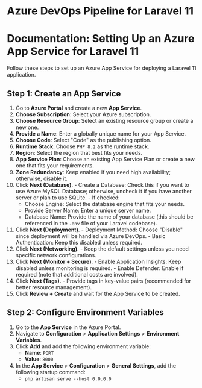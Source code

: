 # Azure DevOps Pipeline for Laravel 11


# Documentation: Setting Up an Azure App Service for Laravel 11

Follow these steps to set up an Azure App Service for deploying a Laravel 11 application.

## Step 1: Create an App Service

1.  Go to **Azure Portal** and create a new **App Service**.
2.  **Choose Subscription**: Select your Azure subscription.
3.  **Choose Resource Group**: Select an existing resource group or create a new one.
4.  **Provide a Name**: Enter a globally unique name for your App Service.
5.  **Choose Code**: Select "Code" as the publishing option.
6.  **Runtime Stack**: Choose `PHP 8.2` as the runtime stack.
7.  **Region**: Select the region that best fits your needs.
8.  **App Service Plan**: Choose an existing App Service Plan or create a new one that fits your requirements.
9.  **Zone Redundancy**: Keep enabled if you need high availability; otherwise, disable it.
10.  Click **Next (Database)**.
    -   Create a Database: Check this if you want to use Azure MySQL Database; otherwise, uncheck it if you have another server or plan to use SQLite.
    -   If checked:
        -   Choose Engine: Select the database engine that fits your needs.
        -   Provide Server Name: Enter a unique server name.
        -   Database Name: Provide the name of your database (this should be referenced in the `.env` file of your Laravel codebase).
11.  Click **Next (Deployment)**.
    -   Deployment Method: Choose "Disable" since deployment will be handled via Azure DevOps.
    -   Basic Authentication: Keep this disabled unless required.
12.  Click **Next (Networking)**.
    -   Keep the default settings unless you need specific network configurations.
13.  Click **Next (Monitor + Secure)**.
    -   Enable Application Insights: Keep disabled unless monitoring is required.
    -   Enable Defender: Enable if required (note that additional costs are involved).
14.  Click **Next (Tags)**.
    -   Provide tags in key-value pairs (recommended for better resource management).
15.  Click **Review + Create** and wait for the App Service to be created.


## Step 2: Configure Environment Variables

1.  Go to the **App Service** in the Azure Portal.
2.  Navigate to **Configuration** > **Application Settings** > **Environment Variables**.
3.  Click **Add** and add the following environment variable:
    -   **Name**: `PORT`
    -   **Value**: `8000`
4.  In the **App Service** > **Configuration** > **General Settings**, add the following startup command: 
	- `php artisan serve --host 0.0.0.0`


